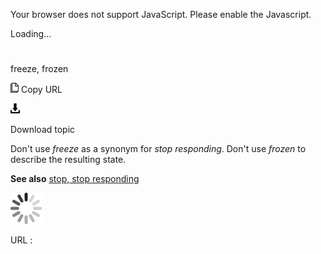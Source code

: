 Your browser does not support JavaScript. Please enable the Javascript.

Loading...

# 

freeze, frozen

![Copy URL](media/freeze-frozen/Copy.png)
Copy URL

![Download](media/freeze-frozen/Download.png)

Download topic

Don't use *freeze* as a synonym for *stop responding*. Don't use *frozen* to describe the resulting state.

**See also** [stop, stop responding](https://worldready.cloudapp.net/Styleguide/Read?id=2700&topicid=35398)

![In progress](media/freeze-frozen/activity-large.gif)

URL :
